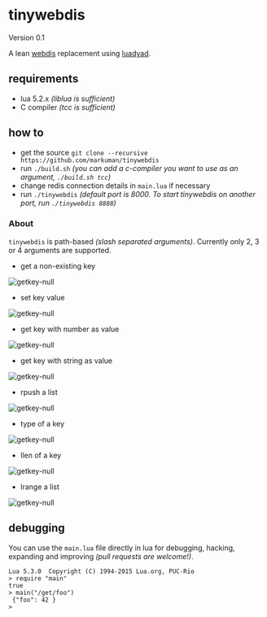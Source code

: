 # tinywebdis

Version 0.1

A lean [webdis](https://github.com/nicolasff/webdis) replacement using [luadyad](https://github.com/markuman/luadyad).

## requirements

* lua 5.2.x _(liblua is sufficient)_
* C compiler _(tcc is sufficient)_

## how to

* get the source `git clone --recursive https://github.com/markuman/tinywebdis`
* run `./build.sh` _(you can add a c-compiler you want to use as an argument, `./build.sh tcc`)_
* change redis connection details in `main.lua` if necessary
* run `./tinywebdis` _(default port is 8000. To start tinywebdis on another port, run `./tinywebdis 8888`)_


### About

`tinywebdis` is path-based _(slash separated arguments)_. Currently only 2, 3 or 4 arguments are supported.


* get a non-existing key

![getkey-null](https://raw.githubusercontent.com/markuman/tinywebdis/master/doc/getkey-null.jpg)

* set key value

![getkey-null](https://raw.githubusercontent.com/markuman/tinywebdis/master/doc/setkey.jpg)

* get key with number as value

![getkey-null](https://raw.githubusercontent.com/markuman/tinywebdis/master/doc/getkey.jpg)

* get key with string as value

![getkey-null](https://raw.githubusercontent.com/markuman/tinywebdis/master/doc/getstring.jpg)

* rpush a list

![getkey-null](https://raw.githubusercontent.com/markuman/tinywebdis/master/doc/rpush.jpg)

* type of a key

![getkey-null](https://raw.githubusercontent.com/markuman/tinywebdis/master/doc/type.jpg)

* llen of a key

![getkey-null](https://raw.githubusercontent.com/markuman/tinywebdis/master/doc/llen.jpg)

* lrange a list

![getkey-null](https://raw.githubusercontent.com/markuman/tinywebdis/master/doc/lrange.jpg)



## debugging

You can use the `main.lua` file directly in lua for debugging, hacking, expanding and improving _(pull requests are welcome!)_.

    Lua 5.3.0  Copyright (C) 1994-2015 Lua.org, PUC-Rio
    > require "main"
    true
    > main("/get/foo")
     {"foo": 42 }
    >





